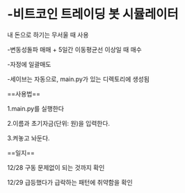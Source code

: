# -비트코인 트레이딩 봇 시뮬레이터

 내 돈으로 하기는 무서울 때 사용
 
 -변동성돌파 매매 + 5일간 이동평균선 이상일 때 매수
 
 -자정에 일괄매도
 
 -세이브는 자동으로, main.py가 있는 디렉토리에 생성됨
 
  
 

==사용법==

1.main.py를 실행한다

2.이름과 초기자금(단위: 원)을 입력한다.

3.켜놓고 놔둔다.


==일지==

12/28 구동 문제없이 되는 것까지 확인

12/29 급등했다가 급락하는 패턴에 취약함을 확인

